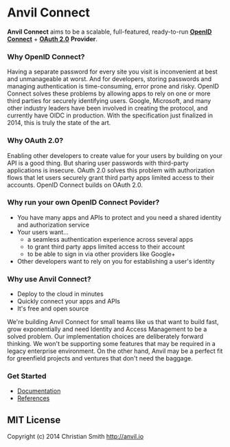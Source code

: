 # Anvil Connect

**Anvil Connect** aims to be a scalable, full-featured, ready-to-run
[**OpenID Connect**](http://openid.net/connect/) + [**OAuth 2.0**](http://tools.ietf.org/html/rfc6749) **Provider**.

### Why OpenID Connect?

Having a separate password for every site you visit is inconvenient at best and unmanageable at worst. And for developers, storing passwords and managing authentication is time-consuming, error prone and risky. OpenID Connect solves these problems by allowing apps to rely on one or more third parties for securely identifying users. Google, Microsoft, and many other industry leaders have been involved in creating the protocol, and currently have OIDC in production. With the specification just finalized in 2014, this is truly the state of the art.

### Why OAuth 2.0?

Enabling other developers to create value for your users by building on your API is a good thing. But sharing user passwords with third-party applications is insecure. OAuth 2.0 solves this problem with authorization flows that let users securely grant third party apps limited access to their accounts. OpenID Connect builds on OAuth 2.0.


### Why run your own OpenID Connect Povider?

* You have many apps and APIs to protect and you need a shared identity and authorization service
* Your users want...
  * a seamless authentication experience across several apps
  * to grant third party apps limited access to their account
  * to be able to sign in via other providers like Google+
* Other developers want to rely on you for establishing a user's identity


### Why use **Anvil Connect**?

* Deploy to the cloud in minutes
* Quickly connect your apps and APIs
* It's free and open source

We're building Anvil Connect for small teams like us that want to build fast, grow exponentially and need Identity and Access Management to be a solved problem. Our implementation choices are deliberately forward thinking. We won't be supporting some features that may be required in a legacy enterprise environment. On the other hand, Anvil may be a perfect fit for greenfield projects and ventures that don't need the baggage.

### Get Started

* [Documentation](https://github.com/christiansmith/anvil-connect/wiki/Documentation)
* [References](https://github.com/christiansmith/anvil-connect/wiki/References)


## MIT License

Copyright (c) 2014 Christian Smith http://anvil.io

